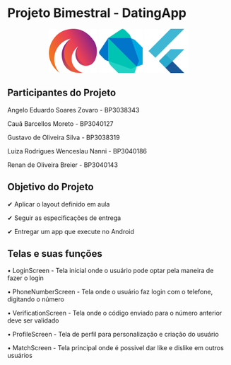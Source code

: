 # Projeto Bimestral - DatingApp
<p align="center">
    <img src="lib/assets/logo.png">
    <img src="https://raw.githubusercontent.com/devicons/devicon/ca28c779441053191ff11710fe24a9e6c23690d6/icons/dart/dart-original.svg" width=100>
    <img src="https://raw.githubusercontent.com/devicons/devicon/ca28c779441053191ff11710fe24a9e6c23690d6/icons/flutter/flutter-original.svg" width=100>
</p>

## Participantes do Projeto

Angelo Eduardo Soares Zovaro - BP3038343

Cauã Barcellos Moreto - BP3040127

Gustavo de Oliveira Silva - BP3038319

Luiza Rodrigues Wenceslau Nanni - BP3040186

Renan de Oliveira Breier - BP3040143

## Objetivo do Projeto

✔ Aplicar o layout definido em aula

✔ Seguir as especificações de entrega

✔ Entregar um app que execute no Android

## Telas e suas funções

• LoginScreen - Tela inicial onde o usuário pode optar pela maneira de fazer o login

• PhoneNumberScreen - Tela onde o usuário faz login com o telefone, digitando o número

• VerificationScreen - Tela onde o código enviado para o número anterior deve ser validado

• ProfileScreen - Tela de perfil para personalização e criação do usuário

• MatchScreen - Tela principal onde é possivel dar like e dislike em outros usuários
